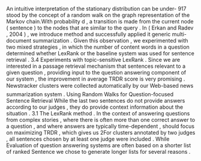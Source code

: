 An intuitive interpretation of the stationary distribution can be under- 917 stood by the concept of a random walk on the graph representation of the Markov chain.With probability d , a transition is made from the current node ( sentence ) to the nodes that are similar to the query . 
In ( Erkan and Radev , 2004 ) , we introduce method and successfully applied it generic multi-document summarization . 
Given this observation , we experimented with two mixed strategies , in which the number of content words in a question determined whether LexRank or the baseline system was used for sentence retrieval . 
3.4 Experiments with topic-sensitive LexRank . 
Since we are interested in a passage retrieval mechanism that sentences relevant to a given question , providing input to the question answering component of our system , the improvement in average TRDR score is very promising . 
Newstracker clusters were collected automatically by our Web-based news summarization system . 
Using Random Walks for Question-focused Sentence Retrieval
While the last two sentences do not provide answers according to our judges , they do provide context information about the situation . 
3.1 The LexRank method . 
In the context of answering questions from complex stories , where there is often more than one correct answer to a question , and where answers are typically time-dependent , should focus on maximizing TRDR , which gives us 2For clusters annotated by two judges , all sentences chosen by at least one judge were included . 
While Evaluation of question answering systems are often based on a shorter list of ranked Sentence we chose to generate longer lists for several reasons . 